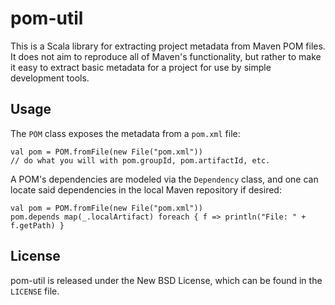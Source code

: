 # pom-util

This is a Scala library for extracting project metadata from Maven POM files.
It does not aim to reproduce all of Maven's functionality, but rather to make
it easy to extract basic metadata for a project for use by simple development
tools.

## Usage

The `POM` class exposes the metadata from a `pom.xml` file:

    val pom = POM.fromFile(new File("pom.xml"))
    // do what you will with pom.groupId, pom.artifactId, etc.

A POM's dependencies are modeled via the `Dependency` class, and one can locate
said dependencies in the local Maven repository if desired:

    val pom = POM.fromFile(new File("pom.xml"))
    pom.depends map(_.localArtifact) foreach { f => println("File: " + f.getPath) }

## License

pom-util is released under the New BSD License, which can be found in the
`LICENSE` file.
